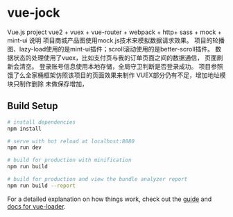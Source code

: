 # vue-jock

 Vue.js project vue2 + vuex + vue-router + webpack + http+ sass + mock + mint-ui
说明
项目商城产品图使用mock.js技术来模拟数据请求效果。
项目的轮播图、lazy-load使用的是mint-ui插件；scroll滚动使用的是better-scroll插件。
数据状态的处理使用了vuex，比如支付页与我的订单页面之间的数据通信， 页面刷新会清空。
登录账号信息使用本地存储，全局守卫判断是否登录成功。
项目参照饿了么全家桶框架仿照该项目的页面效果来制作
VUEX部分仍有不足，增加地址模块只制作删除 未做保存增加， 
## Build Setup

``` bash
# install dependencies
npm install

# serve with hot reload at localhost:8080
npm run dev

# build for production with minification
npm run build

# build for production and view the bundle analyzer report
npm run build --report
```

For a detailed explanation on how things work, check out the [guide](http://vuejs-templates.github.io/webpack/) and [docs for vue-loader](http://vuejs.github.io/vue-loader).
